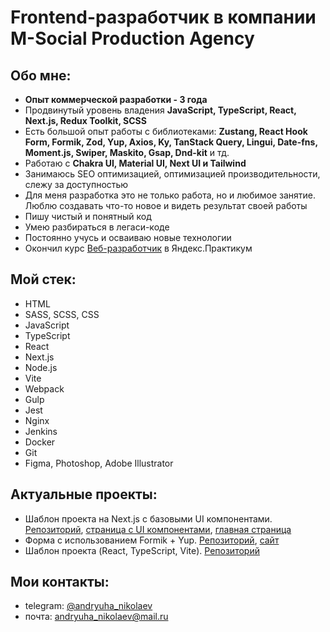 # Frontend-разработчик в компании M-Social Production Agency

## Обо мне:
+ **Опыт коммерческой разработки - 3 года**
+ Продвинутый уровень владения **JavaScript, TypeScript, React, Next.js, Redux Toolkit, SCSS**
+ Есть большой опыт работы с библиотеками: **Zustang, React Hook Form, Formik, Zod, Yup, Axios, Ky, TanStack Query, Lingui, Date-fns, Moment.js, Swiper,  Maskito, Gsap, Dnd-kit**  и тд.
+ Работаю с **Chakra UI, Material UI, Next UI и Tailwind**
+ Занимаюсь SEO оптимизацией, оптимизацией производительности, слежу за доступностью
+ Для меня разработка это не только работа, но и любимое занятие. Люблю создавать что-то новое и видеть результат своей работы
+ Пишу чистый и понятный код
+ Умею разбираться в легаси-коде
+ Постоянно учусь и осваиваю новые технологии
+ Окончил курс [Веб-разработчик](https://practicum.yandex.ru/web/) в Яндекс.Практикум

## Мой стек:
+ HTML
+ SASS, SCSS, CSS
+ JavaScript
+ TypeScript
+ React
+ Next.js
+ Node.js
+ Vite
+ Webpack
+ Gulp
+ Jest
+ Nginx
+ Jenkins
+ Docker
+ Git
+ Figma, Photoshop, Adobe Illustrator

## Актуальные проекты:
+ Шаблон проекта на Next.js с базовыми UI компонентами. [Репозиторий](https://github.com/Andryuha-Nikolaev/next-js-template), [страница с UI компонентами](https://next-js-template-bice.vercel.app/test), [главная страница](https://next-js-template-bice.vercel.app/)
+ Форма с использованием Formik + Yup. [Репозиторий](https://github.com/Andryuha-Nikolaev/formik-yup-form), [сайт](https://formik-yup-form-beta.vercel.app/)
+ Шаблон проекта (React, TypeScript, Vite). [Репозиторий](https://github.com/Andryuha-Nikolaev/react-vite-ts-template)

## Мои контакты:
+ telegram: [@andryuha_nikolaev](https://t.me/andryuha_nikolaev)
+ почта: andryuha_nikolaev@mail.ru
